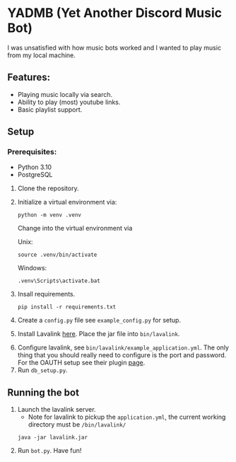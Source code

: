 # YADMB (Yet Another Discord Music Bot)
I was unsatisfied with how music bots worked and I wanted to play
music from my local machine.

## Features:
- Playing music locally via search.
- Ability to play (most) youtube links.
- Basic playlist support.

## Setup
### Prerequisites:
- Python 3.10
- PostgreSQL

1) Clone the repository.
2) Initialize a virtual environment via:
    ```
    python -m venv .venv
    ``` 
    Change into the virtual environment via

    Unix:
    ```
    source .venv/bin/activate
    ```

    Windows:
    ```
    .venv\Scripts\activate.bat
    ```
3) Insall requirements.
    ```
    pip install -r requirements.txt
    ```
4) Create a `config.py` file see `example_config.py` for setup.
5) Install Lavalink [here](https://github.com/lavalink-devs/Lavalink/releases). Place the jar file into `bin/lavalink`.
6. Configure lavalink, see `bin/lavalink/example_application.yml`.
The only thing that you should really need to configure is the port and password. For the OAUTH setup see their plugin [page](https://github.com/lavalink-devs/youtube-source?tab=readme-ov-file#using-oauth-tokens).
7. Run `db_setup.py`.

## Running the bot
1. Launch the lavalink server.
    - Note for lavalink to pickup the `application.yml`, the current working directory must be `/bin/lavalink/`
    ```
    java -jar lavalink.jar
    ```
2. Run `bot.py`. Have fun!